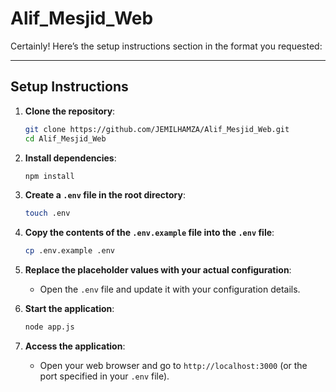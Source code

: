 # Alif_Mesjid_Web

Certainly! Here’s the setup instructions section in the format you requested:

---

## Setup Instructions

1. **Clone the repository**:
   ```bash
   git clone https://github.com/JEMILHAMZA/Alif_Mesjid_Web.git
   cd Alif_Mesjid_Web
   ```

2. **Install dependencies**:
   ```bash
   npm install
   ```

3. **Create a `.env` file in the root directory**:
   ```bash
   touch .env
   ```

4. **Copy the contents of the `.env.example` file into the `.env` file**:
   ```bash
   cp .env.example .env
   ```

5. **Replace the placeholder values with your actual configuration**:
   - Open the `.env` file and update it with your configuration details.

6. **Start the application**:
   
     ```bash
     node app.js
     ```
   

7. **Access the application**:
   - Open your web browser and go to `http://localhost:3000` (or the port specified in your `.env` file).

